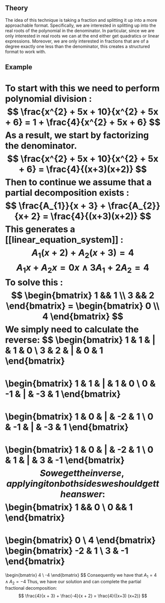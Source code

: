 ## Theory
The idea of this technique is taking a fraction and splitting it up into a more approachable format.
Specifically, we are interested in splitting up into the real roots of the polynomial in the denominator.
In particular, since we are only interested in real roots we can at the end either get quadratics or linear expressions.
Moreover, we are only interested in fractions that are of a degree exactly one less than the denominator, this creates a structured format to work with.

## Example
To start with this we need to perform polynomial division :
$$
\frac{x^{2} + 5x + 10}{x^{2} + 5x + 6} = 1 + \frac{4}{x^{2} + 5x + 6}
$$
As a result, we start by factorizing the denominator.
$$
\frac{x^{2} + 5x + 10}{x^{2} + 5x + 6} = \frac{4}{(x+3)(x+2)}
$$
Then to continue we assume that a partial decomposition exists :
$$
\frac{A_{1}}{x + 3} + \frac{A_{2}}{x+ 2} = \frac{4}{(x+3)(x+2)} 
$$
This generates a [[linear_equation_system]] :
$$
A_{1}(x+ 2) + A_{2}(x+3) = 4 
$$
$$
A_{1}x + A_{2}x = 0x \land 3A_{1} + 2A_{2} = 4
$$
To solve this :
$$
\begin{bmatrix}
1 && 1 \\
3 && 2
\end{bmatrix} =
\begin{bmatrix}
0  \\
4
\end{bmatrix}
$$
We simply need to calculate the reverse:
$$
\begin{bmatrix}
1 & 1 & | & 1 & 0 \\
3 & 2 & | & 0 & 1
\end{bmatrix}
=
\begin{bmatrix}
1 & 1 & | & 1 & 0 \\
0 & -1 & | & -3 & 1
\end{bmatrix}
=
\begin{bmatrix}
1 & 0 & | & -2 & 1 \\
0 & -1 & | & -3 & 1
\end{bmatrix}
=
\begin{bmatrix}
1 & 0 & | & -2 & 1 \\
0 & 1 & | & 3 & -1
\end{bmatrix}
$$
So we get the inverse, applying it on both sides we should get the answer :
$$
\begin{bmatrix}
1 && 0 \\
0 && 1
\end{bmatrix}
=
\begin{bmatrix}
0  \\
4
\end{bmatrix}
\begin{bmatrix}
-2 & 1 \\
3 & -1
\end{bmatrix}
=
\begin{bmatrix}
4 \\
-4
\end{bmatrix}
$$
Consequently we have that $A_{1} = 4 \land A_{2} = -4$
Thus, we have our solution and can complete the partial fractional decomposition:
$$
\frac{4}{x + 3} + \frac{-4}{x + 2} = \frac{4}{(x+3) (x+2)}
$$